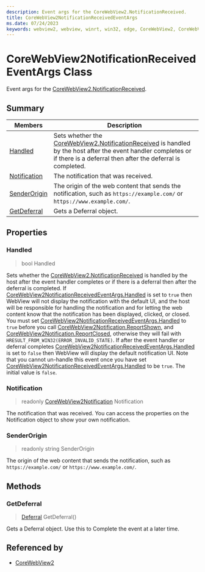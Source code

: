 ```yaml
---
description: Event args for the CoreWebView2.NotificationReceived.
title: CoreWebView2NotificationReceivedEventArgs
ms.date: 07/24/2023
keywords: webview2, webview, winrt, win32, edge, CoreWebView2, CoreWebView2Controller, browser control, edge html, CoreWebView2NotificationReceivedEventArgs
---
```


# CoreWebView2NotificationReceivedEventArgs Class



Event args for the [CoreWebView2.NotificationReceived](corewebview2.md#notificationreceived).

## Summary

Members|Description
--|--
[Handled](#handled) | Sets whether the [CoreWebView2.NotificationReceived](corewebview2.md#notificationreceived) is handled by the host after the event handler completes or if there is a deferral then after the deferral is completed.
[Notification](#notification) | The notification that was received.
[SenderOrigin](#senderorigin) | The origin of the web content that sends the notification, such as `https://example.com/` or `https://www.example.com/`.
[GetDeferral](#getdeferral) | Gets a Deferral object.

## Properties

### Handled

>  bool Handled

Sets whether the [CoreWebView2.NotificationReceived](corewebview2.md#notificationreceived) is handled by the host after the event handler completes or if there is a deferral then after the deferral is completed.
If [CoreWebView2NotificationReceivedEventArgs.Handled](corewebview2notificationreceivedeventargs.md#handled) is set to `true` then WebView will not display the notification with the default UI, and the host will be responsible for handling the notification and for letting the web content know that the notification has been displayed, clicked, or closed. You must set [CoreWebView2NotificationReceivedEventArgs.Handled](corewebview2notificationreceivedeventargs.md#handled) to `true` before you call [CoreWebView2Notification.ReportShown](corewebview2notification.md#reportshown), <see cref="CoreWebView2Notification.ReportClicked()"/> and [CoreWebView2Notification.ReportClosed](corewebview2notification.md#reportclosed), otherwise they will fail with `HRESULT_FROM_WIN32(ERROR_INVALID_STATE)`. If after the event handler or deferral completes [CoreWebView2NotificationReceivedEventArgs.Handled](corewebview2notificationreceivedeventargs.md#handled) is set to `false` then WebView will display the default notification UI. Note that you cannot un-handle this event once you have set [CoreWebView2NotificationReceivedEventArgs.Handled](corewebview2notificationreceivedeventargs.md#handled) to be `true`. The initial value is `false`.

### Notification

> readonly  [CoreWebView2Notification](corewebview2notification.md) Notification

The notification that was received.
You can access the properties on the Notification object to show your own notification.

### SenderOrigin

> readonly  string SenderOrigin

The origin of the web content that sends the notification, such as `https://example.com/` or `https://www.example.com/`.



## Methods

### GetDeferral

> [Deferral](/uwp/api/Windows.Foundation.Deferral) GetDeferral()

Gets a Deferral object.
Use this to Complete the event at a later time.






## Referenced by

- [CoreWebView2](corewebview2.md)
